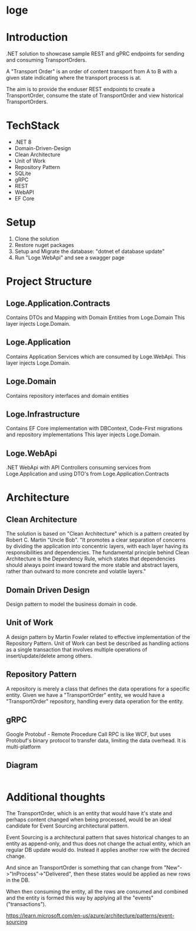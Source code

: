 # loge

# Introduction

.NET solution to showcase sample REST and gPRC endpoints for sending and consuming TransportOrders.

A "Transport Order" is an order of content transport from A to B with a given state indicating where the transport process is at.

The aim is to provide the enduser REST endpoints to create a TransportOrder, consume the state of TransportOrder and view historical TransportOrders.

# TechStack

* .NET 8
* Domain-Driven-Design
* Clean Architecture
* Unit of Work
* Repository Pattern
* SQLite
* gRPC
* REST
* WebAPI
* EF Core


# Setup

1. Clone the solution
2. Restore nuget packages
3. Setup and Migrate the database: "dotnet ef database update"
4. Run "Loge.WebApi" and see a swagger page

# Project Structure

## Loge.Application.Contracts
Contains DTOs and Mapping with Domain Entities from Loge.Domain
This layer injects Loge.Domain.

## Loge.Application
Contains Application Services which are consumed by Loge.WebApi.
This layer injects Loge.Domain.

## Loge.Domain
Contains repository interfaces and domain entities

## Loge.Infrastructure
Contains EF Core implementation with DBContext, Code-First migrations and repository implementations
This layer injects Loge.Domain.

## Loge.WebApi
.NET WebApi with API Controllers consuming services from Loge.Application and using DTO's from Loge.Application.Contracts

# Architecture
## Clean Architecture
The solution is based on "Clean Architecture" which is a pattern created by Robert C. Martin "Uncle Bob".
"It promotes a clear separation of concerns by dividing the application into concentric layers, with each layer having its responsibilities and dependencies. The fundamental principle behind Clean Architecture is the Dependency Rule, which states that dependencies should always point inward toward the more stable and abstract layers, rather than outward to more concrete and volatile layers."

## Domain Driven Design
Design pattern to model the business domain in code.

## Unit of Work
A design pattern by Martin Fowler related to effective implementation of the Repository Pattern.
Unit of Work can best be described as handling actions as a single transaction that involves multiple operations of insert/update/delete among others.

## Repository Pattern
A repository is merely a class that defines the data operations for a specific entity.
Given we have a "TransportOrder" entity, we would have a "TransportOrder" repository, handling every data operation for the entity.

## gRPC
Google Protobuf - Remote Procedure Call
RPC is like WCF, but uses Protobuf's binary protocol to transfer data, limiting the data overhead.
It is multi-platform

## Diagram
```mermaid

```

# Additional thoughts
The TransportOrder, which is an entity that would have it's state and perhaps content changed when being processed,
would be an ideal candidate for Event Sourcing architectural pattern.

Event Sourcing is a architectural pattern that saves historical changes to an entity as append-only, and thus does not change the actual entity,
which an regular DB update would do. Instead it applies another row with the decired change.

And since an TransportOrder is something that can change from "New"->"InProcess"->"Delivered", then these states would be applied as new rows in the DB.

When then consuming the entity, all the rows are consumed and combined and the entity is formed this way by applying all the "events" ("transactions").


https://learn.microsoft.com/en-us/azure/architecture/patterns/event-sourcing

